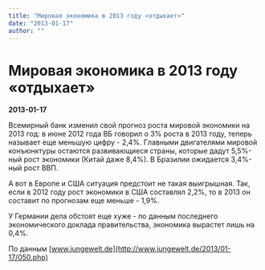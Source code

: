 ```yaml
---
title: "Мировая экономика в 2013 году «отдыхает»"
date: "2013-01-17"
author: ""
---
```


# Мировая экономика в 2013 году «отдыхает»

**2013-01-17** 

Всемирный банк изменил свой прогноз роста мировой экономики на 2013 год: в июне 2012 года ВБ говорил о 3% роста в 2013 году, теперь называет еще меньшую цифру - 2,4%. Главными двигателями мировой конъюнктуры остаются развивающиеся страны, которые дадут 5,5%-ный рост экономики (Китай даже 8,4%). В Бразилии ожидается 3,4%-ный рост ВВП.

А вот в Европе и США ситуация предстоит не такая выигрышная. Так, если в 2012 году рост экономики в США составлял 2,2%, то в 2013 он составит по прогнозам еще меньше - 1,9%.

У Германии дела обстоят еще хуже - по данным последнего экономического доклада правительства, экономика вырастет лишь на 0,4%.

По данным [www.jungewelt.de](http://www.jungewelt.de/2013/01-17/050.php)